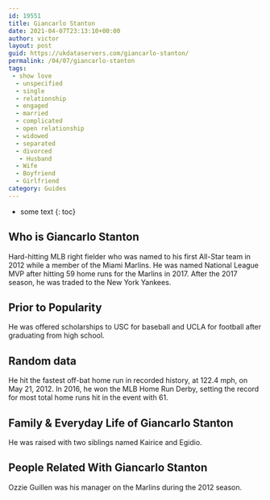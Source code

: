 ```yaml
---
id: 19551
title: Giancarlo Stanton
date: 2021-04-07T23:13:10+00:00
author: victor
layout: post
guid: https://ukdataservers.com/giancarlo-stanton/
permalink: /04/07/giancarlo-stanton
tags:
 - show love
  - unspecified
  - single
  - relationship
  - engaged
  - married
  - complicated
  - open relationship
  - widowed
  - separated
  - divorced
   - Husband
  - Wife
  - Boyfriend
  - Girlfriend
category: Guides
---
```


* some text
{: toc}


## Who is Giancarlo Stanton



Hard-hitting MLB right fielder who was named to his first All-Star team in 2012 while a member of the Miami Marlins. He was named National League MVP after hitting 59 home runs for the Marlins in 2017. After the 2017 season, he was traded to the New York Yankees. 

                
                
                
## Prior to Popularity



He was offered scholarships to USC for baseball and UCLA for football after graduating from high school.

                
                
                
## Random data



He hit the fastest off-bat home run in recorded history, at 122.4 mph, on May 21, 2012. In 2016, he won the MLB Home Run Derby, setting the record for most total home runs hit in the event with 61.

                
                
                
## Family & Everyday Life of Giancarlo Stanton



He was raised with two siblings named Kairice and Egidio.

                
                
                
## People Related With Giancarlo Stanton



Ozzie Guillen was his manager on the Marlins during the 2012 season.

                
              
            
          
          
          